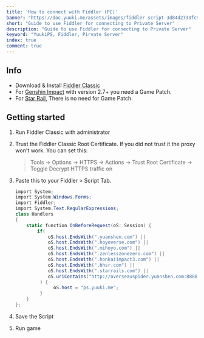 ```yaml
---
title: 'How to connect with Fiddler (PC)'
banner: "https://doc.yuuki.me/assets/images/fiddler-script-3d84d2733fc92036e75c053e780c6fd9.png"
short: "Guide to use Fiddler for connecting to Private Server"
description: "Guide to use Fiddler for connecting to Private Server"
keyword: "YuukiPS, Fiddler, Pirvate Server"
index: true
comment: true
---
```


## Info

- Download & Install [Fiddler Classic](https://file2.yuuki.me/Local_EU/Project/GenshinImpact/Tool/FiddlerSetup.exe)
- For [Genshin Impact](/game/genshin-impact) with version 2.7+ you need a Game Patch.
- For [Star Rail](/game/star-rail), There is no need for Game Patch.

## Getting started

1. Run Fiddler Classic with administrator
2. Trust the Fiddler Classic Root Certificate. If you did not trust it the proxy won't work. You can set this:

   > Tools -> Options -> HTTPS -> Actions -> Trust Root Certificate -> Toggle Decrypt HTTPS traffic on

3. Paste this to your Fiddler > Script Tab.

   ```cs
   import System;
   import System.Windows.Forms;
   import Fiddler;
   import System.Text.RegularExpressions;
   class Handlers
   {
       static function OnBeforeRequest(oS: Session) {
           if(
               oS.host.EndsWith(".yuanshen.com") ||
               oS.host.EndsWith(".hoyoverse.com") ||
               oS.host.EndsWith(".mihoyo.com") ||
               oS.host.EndsWith(".zenlesszonezero.com") ||
               oS.host.EndsWith(".honkaiimpact3.com") ||
               oS.host.EndsWith(".bhsr.com") ||
               oS.host.EndsWith(".starrails.com") ||
               oS.uriContains("http://overseauspider.yuanshen.com:8888/log")
            ) {
                 oS.host = "ps.yuuki.me";
            }
       }
   };
   ```

4. Save the Script
5. Run game
